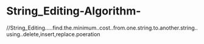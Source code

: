 # String_Editing-Algorithm-
//String_Editing.....find.the.minimum..cost..from.one.string.to.another.string..using..delete,insert,replace.poeration

